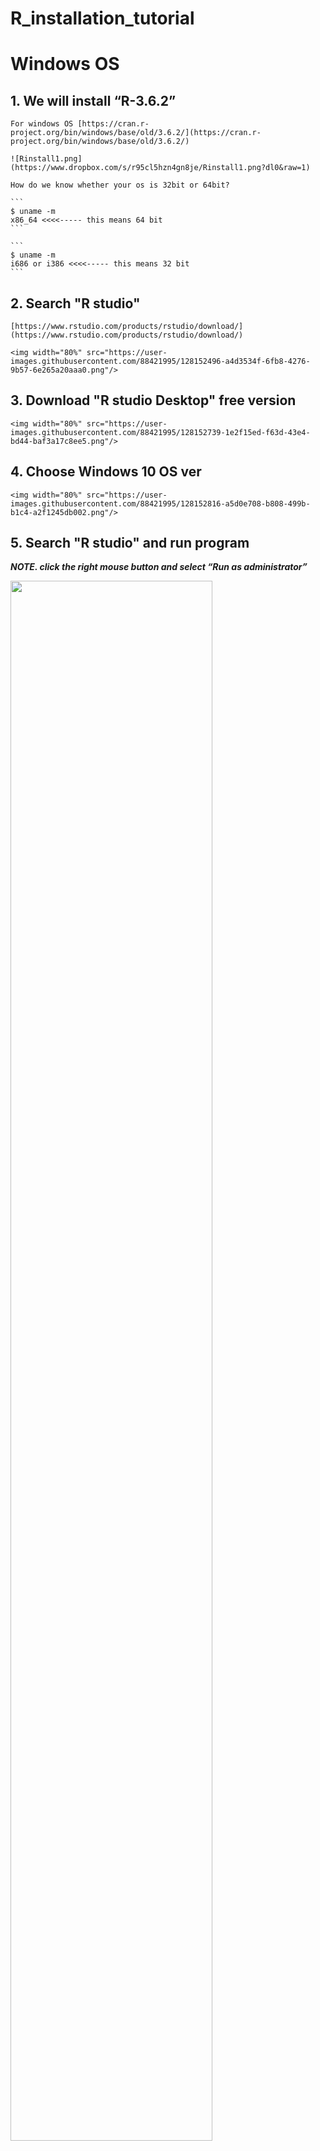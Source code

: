 # R_installation_tutorial


# Windows OS

## 1. We will install “R-3.6.2” 

    For windows OS [https://cran.r-project.org/bin/windows/base/old/3.6.2/](https://cran.r-project.org/bin/windows/base/old/3.6.2/)
    
    ![Rinstall1.png](https://www.dropbox.com/s/r95cl5hzn4gn8je/Rinstall1.png?dl0&raw=1)

    How do we know whether your os is 32bit or 64bit?
    
    ```
    $ uname -m
    x86_64 <<<<----- this means 64 bit
    ```
    
    ```
    $ uname -m
    i686 or i386 <<<<----- this means 32 bit
    ```

## 2. Search "R studio"

    [https://www.rstudio.com/products/rstudio/download/](https://www.rstudio.com/products/rstudio/download/)

    <img width="80%" src="https://user-images.githubusercontent.com/88421995/128152496-a4d3534f-6fb8-4276-9b57-6e265a20aaa0.png"/>

## 3. Download "R studio Desktop" free version

    <img width="80%" src="https://user-images.githubusercontent.com/88421995/128152739-1e2f15ed-f63d-43e4-bd44-baf3a17c8ee5.png"/>


## 4. Choose Windows 10 OS ver

    <img width="80%" src="https://user-images.githubusercontent.com/88421995/128152816-a5d0e708-b808-499b-b1c4-a2f1245db002.png"/>


## 5. Search "R studio" and run program
   
***NOTE. click the right mouse button and select “Run as administrator”***


   <img width="80%" src="https://user-images.githubusercontent.com/88421995/128152872-db0409e8-2278-47f4-abcd-42e617ec1a06.png"/>
    
   ![Rinstall3.png](https://www.dropbox.com/s/cdk8k3mz92a2y47/Rinstall3.png?dl0&raw=1)
    
    
   
 # Mac OS

 ## 1. We will install “R-3.6.2”

    For Mac OS  [https://cran.r-project.org/bin/macosx/el-capitan/base/R-3.6.2.pkg](https://cran.r-project.org/bin/macosx/el-capitan/base/R-3.6.2.pkg)

     ![Rinstall2.png](https://www.dropbox.com/s/6z7rfegao4sk119/Rinstall2.png?dl0&raw=1)

 ## 2. Search "R studio"

    [https://www.rstudio.com/products/rstudio/download/](https://www.rstudio.com/products/rstudio/download/)

    <img width="80%" src="https://user-images.githubusercontent.com/88421995/128153587-cdcee998-751c-4aa0-a57f-2002dc0f7e2a.png"/>

 ## 3. Download "R studio Desktop" free ver

    <img width="80%" src="https://user-images.githubusercontent.com/88421995/128153657-c64b7ba0-1951-42f4-a101-2603e17b9aec.png"/>

 ## 4. Choose mac OS Ver.

    <img width="80%" src="https://user-images.githubusercontent.com/88421995/128153745-04f1d2d6-75a0-4d81-a95e-0256dde6bd4d.png"/>

 ## 5. Run "RStudio.mdg" file. Click "Rstudio program" and Move it to Applications folder

    <img width="80%" src="https://user-images.githubusercontent.com/88421995/128153807-7da5b2bc-7685-4454-b41b-e6e1ce1d3293.png"/>

 ## 6. command + Space + "R studio"

    <img width="80%" src="https://user-images.githubusercontent.com/88421995/128153888-f1d9ed15-0146-4be4-9d14-bea3638c3d3f.png"/>
